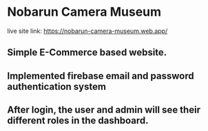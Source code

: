 # Nobarun Camera Museum

live site link: https://nobarun-camera-museum.web.app/

## Simple E-Commerce based website.
## Implemented firebase email and password authentication system
## After login, the user and admin will see their different roles in the dashboard.


